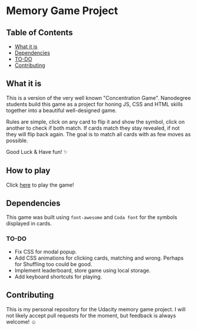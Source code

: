 # Memory Game Project

## Table of Contents
* [What it is](#what-is)
* [Dependencies](#dependencies)
* [TO-DO](#to-do)
* [Contributing](#contributing)

## What it is

This is a version of the very well known "Concentration Game". Nanodegree students build this game as a project for honing JS, CSS and HTML skills together into a beautiful well-designed game.

Rules are simple, click on any card to flip it and show the symbol, click on another to check if both match. If cards match they stay revealed, if not they will flip back again. The goal is to match all cards with as few moves as possible.

Good Luck & Have fun! :sparkles:

## How to play

Click [here]( https://mechaphysis.github.io/frontend-memory-game/) to play the game!

## Dependencies

This game was built using `font-awesome` and `Coda font` for the symbols displayed in cards.

### TO-DO

* Fix CSS for modal popup.
* Add CSS animations for clicking cards, matching and wrong. Perhaps for Shuffling too could be good.
* Implement leaderboard, store game using local storage.
* Add keyboard shortcuts for playing.


## Contributing

This is my personal repository for the Udacity memory game project. I will not likely accept pull requests for the moment, but feedback is always welcome! :relaxed:
